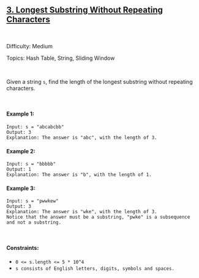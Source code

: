 ## [3. Longest Substring Without Repeating Characters](https://leetcode.com/problems/longest-substring-without-repeating-characters/description/)

<br>

Difficulty: Medium

Topics: Hash Table, String, Sliding Window

<br>

Given a string `s`, find the length of the longest substring without repeating characters.

<br> 

#### Example 1:

    Input: s = "abcabcbb"
    Output: 3
    Explanation: The answer is "abc", with the length of 3.

#### Example 2:

    Input: s = "bbbbb"
    Output: 1
    Explanation: The answer is "b", with the length of 1.

#### Example 3:

    Input: s = "pwwkew"
    Output: 3
    Explanation: The answer is "wke", with the length of 3.
    Notice that the answer must be a substring, "pwke" is a subsequence and not a substring.

<br>

#### Constraints:

- `0 <= s.length <= 5 * 10^4`
- `s consists of English letters, digits, symbols and spaces.`

